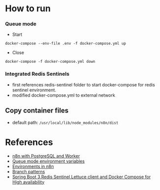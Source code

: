 # How to run
### Queue mode
- Start
```
docker-compose --env-file .env -f docker-compose.yml up
```
- Close
```
docker-compose -f docker-compose.yml down
```

### Integrated Redis Sentinels
- first references redis-sentinel folder to start docker-compose for redis sentinel environment.
- modified docker-compose.yml to external network

## Copy container files
- default path: `/usr/local/lib/node_modules/n8n/dist`


# References
- [n8n with PostgreSQL and Worker](https://github.com/n8n-io/n8n-hosting/blob/main/docker-compose/withPostgresAndWorker/README.md)
- [Queue mode environment variables](https://docs.n8n.io/hosting/configuration/environment-variables/queue-mode/)
- [Environments in n8n](https://docs.n8n.io/source-control-environments/understand/environments/)
- [Branch patterns](https://docs.n8n.io/source-control-environments/understand/patterns/)
- [Spring Boot 3,Redis Sentinel,Lettuce client and Docker Compose for High availability](https://medium.com/@htyesilyurt/spring-boot-3-redis-sentinel-lettuce-client-and-docker-compose-for-high-availability-1f1e3c372a5a)